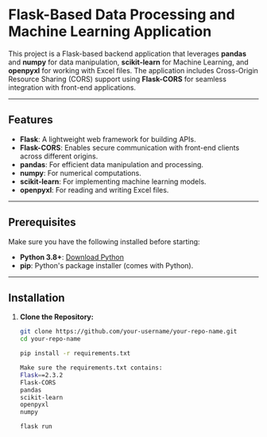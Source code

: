 # Flask-Based Data Processing and Machine Learning Application

This project is a Flask-based backend application that leverages **pandas** and **numpy** for data manipulation, **scikit-learn** for Machine Learning, and **openpyxl** for working with Excel files. The application includes Cross-Origin Resource Sharing (CORS) support using **Flask-CORS** for seamless integration with front-end applications.

---

## Features

- **Flask**: A lightweight web framework for building APIs.
- **Flask-CORS**: Enables secure communication with front-end clients across different origins.
- **pandas**: For efficient data manipulation and processing.
- **numpy**: For numerical computations.
- **scikit-learn**: For implementing machine learning models.
- **openpyxl**: For reading and writing Excel files.

---

## Prerequisites

Make sure you have the following installed before starting:

- **Python 3.8+**: [Download Python](https://www.python.org/downloads/)
- **pip**: Python's package installer (comes with Python).

---

## Installation

1. **Clone the Repository:**
   ```bash
   git clone https://github.com/your-username/your-repo-name.git
   cd your-repo-name

   pip install -r requirements.txt

   Make sure the requirements.txt contains:
   Flask==2.3.2
   Flask-CORS
   pandas
   scikit-learn
   openpyxl
   numpy

   flask run


